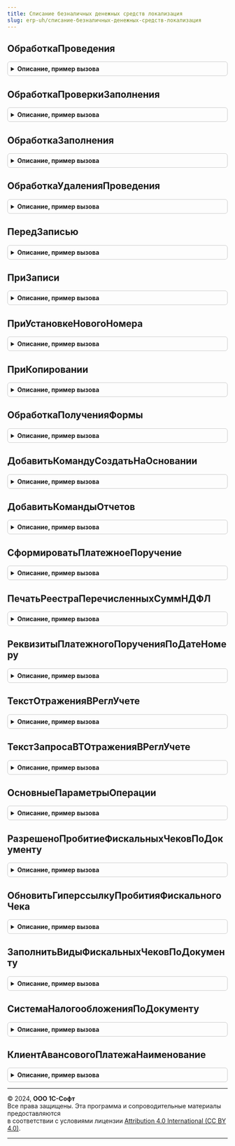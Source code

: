 ```yaml
---
title: Списание безналичных денежных средств локализация
slug: erp-uh/списание-безналичных-денежных-средств-локализация
---
```



## ОбработкаПроведения
<details style="margin: 1em 0; padding: 0.5em; border: 1px solid #ccc; border-radius: 6px;">

<summary style="font-weight: bold; cursor: pointer;">Описание, пример вызова</summary>

```bsl

// Вызывается из соответствующего обработчика документа
//
// Параметры:
//  Объект - ДокументОбъект - Обрабатываемый документ.
//  Отказ - Булево - Признак проведения документа.
//                   Если в теле процедуры-обработчика установить данному параметру значение Истина,
//                   то проведение документа выполнено не будет.
//  РежимПроведения - РежимПроведенияДокумента - В данный параметр передается текущий режим проведения.
//
Процедура ОбработкаПроведения(Объект, Отказ, РежимПроведения) Экспорт
```

Пример вызова
```bsl
СписаниеБезналичныхДенежныхСредствЛокализация.ОбработкаПроведения(Объект, Отказ, РежимПроведения) 
```
</details>

## ОбработкаПроверкиЗаполнения
<details style="margin: 1em 0; padding: 0.5em; border: 1px solid #ccc; border-radius: 6px;">

<summary style="font-weight: bold; cursor: pointer;">Описание, пример вызова</summary>

```bsl

// Вызывается из соответствующего обработчика документа
//
// Параметры:
//  Объект - ДокументОбъект - Обрабатываемый объект
//  Отказ - Булево - Если в теле процедуры-обработчика установить данному параметру значение Истина,
//                   то будет выполнен отказ от продолжения работы после выполнения проверки заполнения.
//  ПроверяемыеРеквизиты - Массив из Строка - Массив путей к реквизитам, для которых будет выполнена проверка заполнения.
//
Процедура ОбработкаПроверкиЗаполнения(Объект, Отказ, ПроверяемыеРеквизиты) Экспорт
```

Пример вызова
```bsl
СписаниеБезналичныхДенежныхСредствЛокализация.ОбработкаПроверкиЗаполнения(Объект, Отказ, ПроверяемыеРеквизиты) 
```
</details>

## ОбработкаЗаполнения
<details style="margin: 1em 0; padding: 0.5em; border: 1px solid #ccc; border-radius: 6px;">

<summary style="font-weight: bold; cursor: pointer;">Описание, пример вызова</summary>

```bsl

// Вызывается из соответствующего обработчика документа
//
// Параметры:
//  Объект - ДокументОбъект - Обрабатываемый объект.
//  ДанныеЗаполнения - Произвольный - Значение, которое используется как основание для заполнения.
//  СтандартнаяОбработка - Булево - В данный параметр передается признак выполнения стандартной (системной) обработки события.
//
Процедура ОбработкаЗаполнения(Объект, ДанныеЗаполнения, СтандартнаяОбработка) Экспорт
```

Пример вызова
```bsl
СписаниеБезналичныхДенежныхСредствЛокализация.ОбработкаЗаполнения(Объект, ДанныеЗаполнения, СтандартнаяОбработка) 
```
</details>

## ОбработкаУдаленияПроведения
<details style="margin: 1em 0; padding: 0.5em; border: 1px solid #ccc; border-radius: 6px;">

<summary style="font-weight: bold; cursor: pointer;">Описание, пример вызова</summary>

```bsl

// Вызывается из соответствующего обработчика документа
//
// Параметры:
//  Объект - ДокументОбъект - Обрабатываемый объект
//  Отказ - Булево - Признак отказа от записи.
//                   Если в теле процедуры-обработчика установить данному параметру значение Истина,
//                   то запись выполнена не будет и будет вызвано исключение.
//
Процедура ОбработкаУдаленияПроведения(Объект, Отказ) Экспорт
```

Пример вызова
```bsl
СписаниеБезналичныхДенежныхСредствЛокализация.ОбработкаУдаленияПроведения(Объект, Отказ) 
```
</details>

## ПередЗаписью
<details style="margin: 1em 0; padding: 0.5em; border: 1px solid #ccc; border-radius: 6px;">

<summary style="font-weight: bold; cursor: pointer;">Описание, пример вызова</summary>

```bsl

// Вызывается из соответствующего обработчика документа
//
// Параметры:
//  Объект - ДокументОбъект - Обрабатываемый объект
//  Отказ - Булево - Признак отказа от записи.
//                   Если в теле процедуры-обработчика установить данному параметру значение Истина,
//                   то запись выполнена не будет и будет вызвано исключение.
//  РежимЗаписи - РежимЗаписиДокумента - В параметр передается текущий режим записи документа. Позволяет определить в теле процедуры режим записи.
//  РежимПроведения - РежимПроведенияДокумента - В данный параметр передается текущий режим проведения.
//
Процедура ПередЗаписью(Объект, Отказ, РежимЗаписи, РежимПроведения) Экспорт
```

Пример вызова
```bsl
СписаниеБезналичныхДенежныхСредствЛокализация.ПередЗаписью(Объект, Отказ, РежимЗаписи, РежимПроведения) 
```
</details>

## ПриЗаписи
<details style="margin: 1em 0; padding: 0.5em; border: 1px solid #ccc; border-radius: 6px;">

<summary style="font-weight: bold; cursor: pointer;">Описание, пример вызова</summary>

```bsl

// Вызывается из соответствующего обработчика документа
//
// Параметры:
//  Объект - ДокументОбъект - Обрабатываемый объект
//  Отказ - Булево - Признак отказа от записи.
//                   Если в теле процедуры-обработчика установить данному параметру значение Истина, то запись выполнена не будет и будет вызвано исключение.
//
Процедура ПриЗаписи(Объект, Отказ) Экспорт
```

Пример вызова
```bsl
СписаниеБезналичныхДенежныхСредствЛокализация.ПриЗаписи(Объект, Отказ) 
```
</details>

## ПриУстановкеНовогоНомера
<details style="margin: 1em 0; padding: 0.5em; border: 1px solid #ccc; border-radius: 6px;">

<summary style="font-weight: bold; cursor: pointer;">Описание, пример вызова</summary>

```bsl

// Вызывается из соответствующего обработчика документа
//
// Параметры:
//  Объект - ДокументОбъект - Обрабатываемый объект
//  СтандартнаяОбработка - Булево - Признак выполнения стандартной обработки
//  Префикс - Строка - Префикс, который будет использован для генерации нового номера
//
Процедура ПриУстановкеНовогоНомера(Объект, СтандартнаяОбработка, Префикс) Экспорт
```

Пример вызова
```bsl
СписаниеБезналичныхДенежныхСредствЛокализация.ПриУстановкеНовогоНомера(Объект, СтандартнаяОбработка, Префикс) 
```
</details>

## ПриКопировании
<details style="margin: 1em 0; padding: 0.5em; border: 1px solid #ccc; border-radius: 6px;">

<summary style="font-weight: bold; cursor: pointer;">Описание, пример вызова</summary>

```bsl

// Вызывается из соответствующего обработчика документа
//
// Параметры:
//  Объект - ДокументОбъект - Обрабатываемый объект
//  ОбъектКопирования - ДокументОбъект - Исходный документ, который является источником копирования.
//
Процедура ПриКопировании(Объект, ОбъектКопирования) Экспорт
```

Пример вызова
```bsl
СписаниеБезналичныхДенежныхСредствЛокализация.ПриКопировании(Объект, ОбъектКопирования) 
```
</details>

## ОбработкаПолученияФормы
<details style="margin: 1em 0; padding: 0.5em; border: 1px solid #ccc; border-radius: 6px;">

<summary style="font-weight: bold; cursor: pointer;">Описание, пример вызова</summary>

```bsl

// Вызывается из соответствующего обработчика документа
//
// Параметры:
//  ВидФормы - Строка - Имя стандартной формы
//  Параметры - Структура - Параметры формы
//  ВыбраннаяФорма - Строка, Форма - Содержит имя открываемой формы или объект метаданных Форма
//  ДополнительнаяИнформация - Структура - Дополнительная информация открытия формы
//  СтандартнаяОбработка - Булево - Признак стандартной обработки
Процедура ОбработкаПолученияФормы(ВидФормы, Параметры, ВыбраннаяФорма, ДополнительнаяИнформация, СтандартнаяОбработка) Экспорт
```

Пример вызова
```bsl
СписаниеБезналичныхДенежныхСредствЛокализация.ОбработкаПолученияФормы(ВидФормы, Параметры, ВыбраннаяФорма, ДополнительнаяИнформация, СтандартнаяОбработка) 
```
</details>

## ДобавитьКомандуСоздатьНаОсновании
<details style="margin: 1em 0; padding: 0.5em; border: 1px solid #ccc; border-radius: 6px;">

<summary style="font-weight: bold; cursor: pointer;">Описание, пример вызова</summary>

```bsl

// Добавляет команду создания документа "Авансовый отчет".
//
// Параметры:
//  КомандыСозданияНаОсновании - см. СозданиеНаОснованииПереопределяемый.ПередДобавлениемКомандСозданияНаОсновании.КомандыСозданияНаОсновании
//
Процедура ДобавитьКомандуСоздатьНаОсновании(КомандыСозданияНаОсновании) Экспорт
```

Пример вызова
```bsl
СписаниеБезналичныхДенежныхСредствЛокализация.ДобавитьКомандуСоздатьНаОсновании(КомандыСозданияНаОсновании) 
```
</details>

## ДобавитьКомандыОтчетов
<details style="margin: 1em 0; padding: 0.5em; border: 1px solid #ccc; border-radius: 6px;">

<summary style="font-weight: bold; cursor: pointer;">Описание, пример вызова</summary>

```bsl

// Определяет список команд отчетов.
//
// Параметры:
//   КомандыОтчетов - См. ВариантыОтчетовПереопределяемый.ПередДобавлениемКомандОтчетов.КомандыОтчетов
//   Параметры - См. ВариантыОтчетовПереопределяемый.ПередДобавлениемКомандОтчетов.Параметры
//
Процедура ДобавитьКомандыОтчетов(КомандыОтчетов, Параметры) Экспорт
```

Пример вызова
```bsl
СписаниеБезналичныхДенежныхСредствЛокализация.ДобавитьКомандыОтчетов(КомандыОтчетов, Параметры) 
```
</details>

## СформироватьПлатежноеПоручение
<details style="margin: 1em 0; padding: 0.5em; border: 1px solid #ccc; border-radius: 6px;">

<summary style="font-weight: bold; cursor: pointer;">Описание, пример вызова</summary>

```bsl

//++ Локализация
Функция СформироватьПлатежноеПоручение(МассивОбъектов, ОбъектыПечати) Экспорт
```

Пример вызова
```bsl
Результат = СписаниеБезналичныхДенежныхСредствЛокализация.СформироватьПлатежноеПоручение(МассивОбъектов, ОбъектыПечати));
```
</details>

## ПечатьРеестраПеречисленныхСуммНДФЛ
<details style="margin: 1em 0; padding: 0.5em; border: 1px solid #ccc; border-radius: 6px;">

<summary style="font-weight: bold; cursor: pointer;">Описание, пример вызова</summary>

```bsl

//++ НЕ УТ

Функция ПечатьРеестраПеречисленныхСуммНДФЛ(МассивОбъектов, ОбъектыПечати) Экспорт
```

Пример вызова
```bsl
Результат = СписаниеБезналичныхДенежныхСредствЛокализация.ПечатьРеестраПеречисленныхСуммНДФЛ(МассивОбъектов, ОбъектыПечати));
```
</details>

## РеквизитыПлатежногоПорученияПоДатеНомеру
<details style="margin: 1em 0; padding: 0.5em; border: 1px solid #ccc; border-radius: 6px;">

<summary style="font-weight: bold; cursor: pointer;">Описание, пример вызова</summary>

```bsl
//-- НЕ УТ

// Возвращает строковое представление реквизитов платежного документа.
//
// Параметры:
//   ДатаПП - Дата - дата платежного поручения
//   НомерПП - Строка - номер платежного поручения.
//
// Возвращаемое значение:
//   Строка - строковое представление
//
Функция РеквизитыПлатежногоПорученияПоДатеНомеру(ДатаПП, НомерПП) Экспорт
```

Пример вызова
```bsl
Результат = СписаниеБезналичныхДенежныхСредствЛокализация.РеквизитыПлатежногоПорученияПоДатеНомеру(ДатаПП, НомерПП) 
```
</details>

## ТекстОтраженияВРеглУчете
<details style="margin: 1em 0; padding: 0.5em; border: 1px solid #ccc; border-radius: 6px;">

<summary style="font-weight: bold; cursor: pointer;">Описание, пример вызова</summary>

```bsl

// Функция возвращает текст запроса для отражения документа в регламентированном учете.
//
// Возвращаемое значение:
//	Строка - Текст запроса
//
Функция ТекстОтраженияВРеглУчете() Экспорт
```

Пример вызова
```bsl
Результат = СписаниеБезналичныхДенежныхСредствЛокализация.ТекстОтраженияВРеглУчете() 
```
</details>

## ТекстЗапросаВТОтраженияВРеглУчете
<details style="margin: 1em 0; padding: 0.5em; border: 1px solid #ccc; border-radius: 6px;">

<summary style="font-weight: bold; cursor: pointer;">Описание, пример вызова</summary>

```bsl

// Функция возвращает текст запроса дополнительных временных таблиц,
// необходимых для отражения в регламентированном учете
//
// Возвращаемое значение:
//   Строка - сформированный текст запроса.
//
Функция ТекстЗапросаВТОтраженияВРеглУчете() Экспорт
```

Пример вызова
```bsl
Результат = СписаниеБезналичныхДенежныхСредствЛокализация.ТекстЗапросаВТОтраженияВРеглУчете() 
```
</details>

## ОсновныеПараметрыОперации
<details style="margin: 1em 0; padding: 0.5em; border: 1px solid #ccc; border-radius: 6px;">

<summary style="font-weight: bold; cursor: pointer;">Описание, пример вызова</summary>

```bsl

//++ Локализация

// Возвращает параметры операции фискализации чека для печати чека по документу
//
// Параметры:
// 	Форма - ФормаКлиентскогоПриложения - Форма документ, из которого печатается чек - содержит:
// 	* Объект - ДокументОбъект - Документ-объект, основной параметр формы.
// Возвращаемое значение:
// 	Структура - Структура параметров операции фискализации чека
Функция ОсновныеПараметрыОперации(Форма) Экспорт
```

Пример вызова
```bsl
Результат = СписаниеБезналичныхДенежныхСредствЛокализация.ОсновныеПараметрыОперации(Форма) 
```
</details>

## РазрешеноПробитиеФискальныхЧековПоДокументу
<details style="margin: 1em 0; padding: 0.5em; border: 1px solid #ccc; border-radius: 6px;">

<summary style="font-weight: bold; cursor: pointer;">Описание, пример вызова</summary>

```bsl

// Определяет, разрешено ли пробитие фискального чека по документу
//
// Параметры:
// 	Форма - ФормаКлиентскогоПриложения - Форма документ, из которого печатается чек - содержит:
// 	* Объект - ДокументОбъект - Документ-объект, основной параметр формы.
// Возвращаемое значение:
// 	Булево - Истина, если разрешено пробитие чека
Функция РазрешеноПробитиеФискальныхЧековПоДокументу(Форма) Экспорт
```

Пример вызова
```bsl
Результат = СписаниеБезналичныхДенежныхСредствЛокализация.РазрешеноПробитиеФискальныхЧековПоДокументу(Форма) 
```
</details>

## ОбновитьГиперссылкуПробитияФискальногоЧека
<details style="margin: 1em 0; padding: 0.5em; border: 1px solid #ccc; border-radius: 6px;">

<summary style="font-weight: bold; cursor: pointer;">Описание, пример вызова</summary>

```bsl

// Формирует массив форматированных строк для формирования гиперссылки пробития фискального чека
//
// Параметры:
// 	ДокументСсылка - ДокументСсылка - Документ-ссылка, по которому пробивается фискальный чек
// 	Форма - ФормаКлиентскогоПриложения - Форма документ, из которого печатается чек - содержит:
// 	* Объект - ДокументОбъект - Документ-объект, основной параметр формы.
// 	МассивПредставлений - Массив из ФорматированнаяСтрока - Массив форматированных строк для формирования гиперссылки
//    пробития фискального чека.
Процедура ОбновитьГиперссылкуПробитияФискальногоЧека(ДокументСсылка, Форма, МассивПредставлений) Экспорт
```

Пример вызова
```bsl
СписаниеБезналичныхДенежныхСредствЛокализация.ОбновитьГиперссылкуПробитияФискальногоЧека(ДокументСсылка, Форма, МассивПредставлений) 
```
</details>

## ЗаполнитьВидыФискальныхЧековПоДокументу
<details style="margin: 1em 0; padding: 0.5em; border: 1px solid #ccc; border-radius: 6px;">

<summary style="font-weight: bold; cursor: pointer;">Описание, пример вызова</summary>

```bsl

// Определяет виды фискальных чеков, доступных по документу
//
// Параметры:
// 	ВидыЧеков - ТаблицаЗначений - Таблица значений, содержащая виды фискальных чеков, доступных по документу
// 	Операция - ПеречислениеСсылка.ХозяйственныеОперации - Хозяйственная операция по документу
// 	ИмяКомандыПробитияЧека - Строка - Имя команды пробития чека
Процедура ЗаполнитьВидыФискальныхЧековПоДокументу(ВидыЧеков, Операция, ИмяКомандыПробитияЧека) Экспорт
```

Пример вызова
```bsl
СписаниеБезналичныхДенежныхСредствЛокализация.ЗаполнитьВидыФискальныхЧековПоДокументу(ВидыЧеков, Операция, ИмяКомандыПробитияЧека) 
```
</details>

## СистемаНалогообложенияПоДокументу
<details style="margin: 1em 0; padding: 0.5em; border: 1px solid #ccc; border-radius: 6px;">

<summary style="font-weight: bold; cursor: pointer;">Описание, пример вызова</summary>

```bsl

// Определяет систему налогообложения по документу
//
// Параметры:
// 	ДокументСсылка - ДокументСсылка - Документ для определения системы налогообложения
// Возвращаемое значение:
// 	ПеречислениеСсылка.ТипыСистемНалогообложенияККТ - Система налогообложения по документу
Функция СистемаНалогообложенияПоДокументу(ДокументСсылка) Экспорт
```

Пример вызова
```bsl
Результат = СписаниеБезналичныхДенежныхСредствЛокализация.СистемаНалогообложенияПоДокументу(ДокументСсылка) 
```
</details>

## КлиентАвансовогоПлатежаНаименование
<details style="margin: 1em 0; padding: 0.5em; border: 1px solid #ccc; border-radius: 6px;">

<summary style="font-weight: bold; cursor: pointer;">Описание, пример вызова</summary>

```bsl

// Возвращает наименование клиента, кто внес или получил денежные средства в качестве аванса
//
// Параметры:
// 	ДокументСсылка - ДокументСсылка - Документ для определения системы налогообложения
// Возвращаемое значение:
// 	Строка - Наименование клиента платежа-аванса
Функция КлиентАвансовогоПлатежаНаименование(ДокументСсылка) Экспорт
```

Пример вызова
```bsl
Результат = СписаниеБезналичныхДенежныхСредствЛокализация.КлиентАвансовогоПлатежаНаименование(ДокументСсылка) 
```
</details>

---

© 2024, **ООО 1С-Софт**  
Все права защищены. Эта программа и сопроводительные материалы предоставляются  
в соответствии с условиями лицензии [Attribution 4.0 International (CC BY 4.0)](https://creativecommons.org/licenses/by/4.0/legalcode).

---
